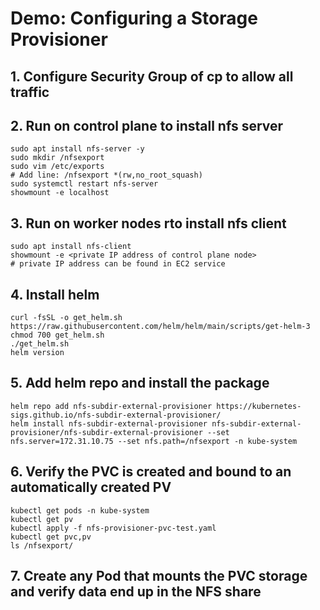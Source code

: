 # Demo: Configuring a Storage Provisioner

## 1. Configure Security Group of cp to allow all traffic

## 2. Run on control plane to install nfs server
```
sudo apt install nfs-server -y
sudo mkdir /nfsexport
sudo vim /etc/exports
# Add line: /nfsexport *(rw,no_root_squash)
sudo systemctl restart nfs-server
showmount -e localhost
```

## 3. Run on worker nodes rto install nfs client
```
sudo apt install nfs-client 
showmount -e <private IP address of control plane node> 
# private IP address can be found in EC2 service
```
## 4. Install helm
```
curl -fsSL -o get_helm.sh https://raw.githubusercontent.com/helm/helm/main/scripts/get-helm-3
chmod 700 get_helm.sh
./get_helm.sh
helm version
```
## 5. Add helm repo and install the package
```
helm repo add nfs-subdir-external-provisioner https://kubernetes-sigs.github.io/nfs-subdir-external-provisioner/
helm install nfs-subdir-external-provisioner nfs-subdir-external-provisioner/nfs-subdir-external-provisioner --set nfs.server=172.31.10.75 --set nfs.path=/nfsexport -n kube-system 
```
## 6. Verify the PVC is created and bound to an automatically created PV
```
kubectl get pods -n kube-system 
kubectl get pv
kubectl apply -f nfs-provisioner-pvc-test.yaml
kubectl get pvc,pv
ls /nfsexport/
```
## 7. Create any Pod that mounts the PVC storage and verify data end up in the NFS share
```
```
